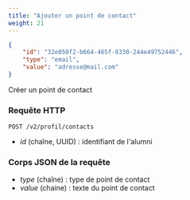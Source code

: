 ```yaml
---
title: "Ajouter un point de contact"
weight: 21
---
```


```json
{
	"id": "32e050f2-b664-465f-8330-244e49752446",
	"type": "email",
	"value": "adresse@mail.com"
}
```

Créer un point de contact

### Requête HTTP

<span>`POST /v2/profil/contacts`</span>

* <var>id</var> (chaîne, UUID) : identifiant de l'alumni

### Corps JSON de la requête

* <var>type</var> (chaîne) : type de point de contact
* <var>value</var> (chaine) : texte du point de contact